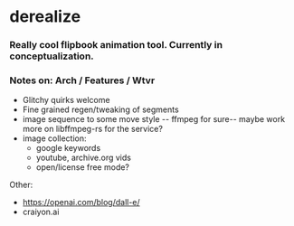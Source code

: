 # derealize
### Really cool flipbook animation tool. Currently in conceptualization. 

### Notes on: Arch / Features / Wtvr
- Glitchy quirks welcome
- Fine grained regen/tweaking of segments
- image sequence to some move style -- ffmpeg for sure-- maybe work more on libffmpeg-rs for the service?
- image collection:
  - google keywords
  - youtube, archive.org vids
  - open/license free mode? 



Other:
- https://openai.com/blog/dall-e/
- craiyon.ai

